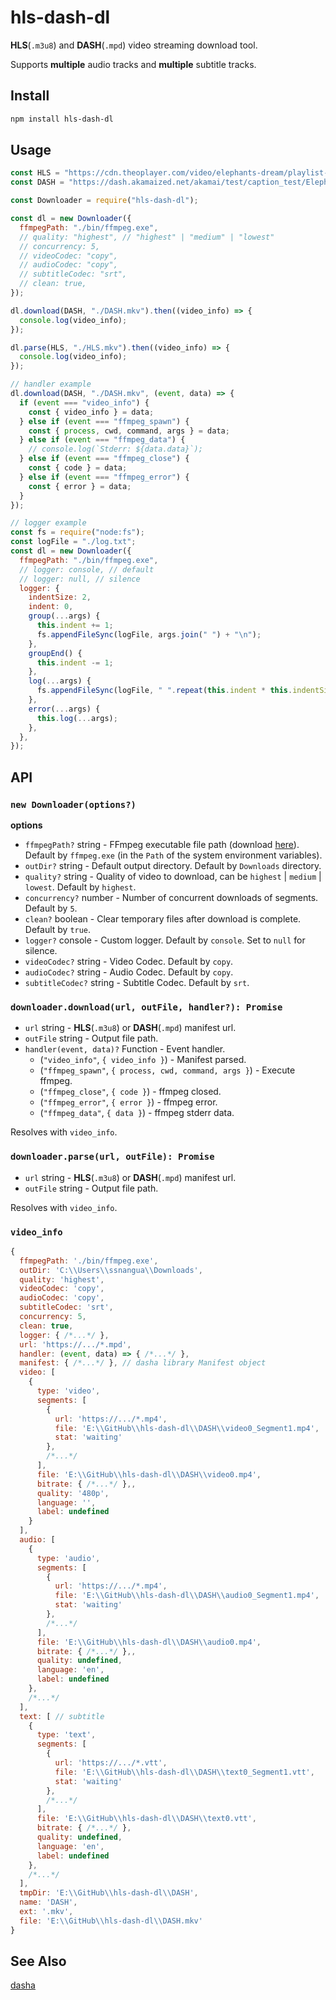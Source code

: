 # hls-dash-dl

**HLS**(`.m3u8`) and **DASH**(`.mpd`) video streaming download tool.

Supports **multiple** audio tracks and **multiple** subtitle tracks.

## Install

```bash
npm install hls-dash-dl
```

## Usage

```javascript
const HLS = "https://cdn.theoplayer.com/video/elephants-dream/playlist-single-audio.m3u8";
const DASH = "https://dash.akamaized.net/akamai/test/caption_test/ElephantsDream/elephants_dream_480p_heaac5_1_https.mpd";

const Downloader = require("hls-dash-dl");

const dl = new Downloader({
  ffmpegPath: "./bin/ffmpeg.exe",
  // quality: "highest", // "highest" | "medium" | "lowest"
  // concurrency: 5,
  // videoCodec: "copy",
  // audioCodec: "copy",
  // subtitleCodec: "srt",
  // clean: true,
});

dl.download(DASH, "./DASH.mkv").then((video_info) => {
  console.log(video_info);
});

dl.parse(HLS, "./HLS.mkv").then((video_info) => {
  console.log(video_info);
});
```

```javascript
// handler example
dl.download(DASH, "./DASH.mkv", (event, data) => {
  if (event === "video_info") {
    const { video_info } = data;
  } else if (event === "ffmpeg_spawn") {
    const { process, cwd, command, args } = data;
  } else if (event === "ffmpeg_data") {
    // console.log(`Stderr: ${data.data}`);
  } else if (event === "ffmpeg_close") {
    const { code } = data;
  } else if (event === "ffmpeg_error") {
    const { error } = data;
  }
});
```

```javascript
// logger example
const fs = require("node:fs");
const logFile = "./log.txt";
const dl = new Downloader({
  ffmpegPath: "./bin/ffmpeg.exe",
  // logger: console, // default
  // logger: null, // silence
  logger: {
    indentSize: 2,
    indent: 0,
    group(...args) {
      this.indent += 1;
      fs.appendFileSync(logFile, args.join(" ") + "\n");
    },
    groupEnd() {
      this.indent -= 1;
    },
    log(...args) {
      fs.appendFileSync(logFile, " ".repeat(this.indent * this.indentSize) + args.join(" ") + "\n");
    },
    error(...args) {
      this.log(...args);
    },
  },
});
```

## API

### `new Downloader(options?)`

**options**

- `ffmpegPath?` string - FFmpeg executable file path (download [here](https://ffmpeg.org/download.html)). Default by `ffmpeg.exe` (in the `Path` of the system environment variables).
- `outDir?` string - Default output directory. Default by `Downloads` directory.
- `quality?` string - Quality of video to download, can be `highest` | `medium` | `lowest`. Default by `highest`.
- `concurrency?` number - Number of concurrent downloads of segments. Default by `5`.
- `clean?` boolean - Clear temporary files after download is complete. Default by `true`.
- `logger?` console - Custom logger. Default by `console`. Set to `null` for silence.
- `videoCodec?` string - Video Codec. Default by `copy`.
- `audioCodec?` string - Audio Codec. Default by `copy`.
- `subtitleCodec?` string - Subtitle Codec. Default by `srt`.

### `downloader.download(url, outFile, handler?): Promise`

- `url` string - **HLS**(`.m3u8`) or **DASH**(`.mpd`) manifest url.
- `outFile` string - Output file path.
- `handler(event, data)?` Function - Event handler.
  - (`"video_info"`, `{ video_info }`) - Manifest parsed.
  - (`"ffmpeg_spawn"`, `{ process, cwd, command, args }`) - Execute ffmpeg.
  - (`"ffmpeg_close"`, `{ code }`) - ffmpeg closed.
  - (`"ffmpeg_error"`, `{ error }`) - ffmpeg error.
  - (`"ffmpeg_data"`, `{ data }`) - ffmpeg stderr data.

Resolves with `video_info`.

### `downloader.parse(url, outFile): Promise`

- `url` string - **HLS**(`.m3u8`) or **DASH**(`.mpd`) manifest url.
- `outFile` string - Output file path.

Resolves with `video_info`.

### `video_info`

```javascript
{
  ffmpegPath: './bin/ffmpeg.exe',
  outDir: 'C:\\Users\\ssnangua\\Downloads',
  quality: 'highest',
  videoCodec: 'copy',
  audioCodec: 'copy',
  subtitleCodec: 'srt',
  concurrency: 5,
  clean: true,
  logger: { /*...*/ },
  url: 'https://.../*.mpd',
  handler: (event, data) => { /*...*/ },
  manifest: { /*...*/ }, // dasha library Manifest object
  video: [
    {
      type: 'video',
      segments: [
        {
          url: 'https://.../*.mp4',
          file: 'E:\\GitHub\\hls-dash-dl\\DASH\\video0_Segment1.mp4',
          stat: 'waiting'
        },
        /*...*/
      ],
      file: 'E:\\GitHub\\hls-dash-dl\\DASH\\video0.mp4',
      bitrate: { /*...*/ },,
      quality: '480p',
      language: '',
      label: undefined
    }
  ],
  audio: [
    {
      type: 'audio',
      segments: [
        {
          url: 'https://.../*.mp4',
          file: 'E:\\GitHub\\hls-dash-dl\\DASH\\audio0_Segment1.mp4',
          stat: 'waiting'
        },
        /*...*/
      ],
      file: 'E:\\GitHub\\hls-dash-dl\\DASH\\audio0.mp4',
      bitrate: { /*...*/ },,
      quality: undefined,
      language: 'en',
      label: undefined
    },
    /*...*/
  ],
  text: [ // subtitle
    {
      type: 'text',
      segments: [
        {
          url: 'https://.../*.vtt',
          file: 'E:\\GitHub\\hls-dash-dl\\DASH\\text0_Segment1.vtt',
          stat: 'waiting'
        },
        /*...*/
      ],
      file: 'E:\\GitHub\\hls-dash-dl\\DASH\\text0.vtt',
      bitrate: { /*...*/ },
      quality: undefined,
      language: 'en',
      label: undefined
    },
    /*...*/
  ],
  tmpDir: 'E:\\GitHub\\hls-dash-dl\\DASH',
  name: 'DASH',
  ext: '.mkv',
  file: 'E:\\GitHub\\hls-dash-dl\\DASH.mkv'
}
```

## See Also

[dasha](https://github.com/vitalygashkov/dasha)
